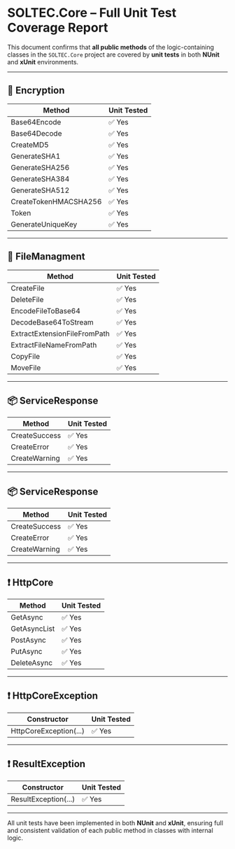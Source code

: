 # SOLTEC.Core – Full Unit Test Coverage Report

This document confirms that **all public methods** of the logic-containing classes in the `SOLTEC.Core` project are covered by **unit tests** in both **NUnit** and **xUnit** environments.

---

## 🔐 Encryption

| Method                  | Unit Tested |
|-------------------------|-------------|
| Base64Encode            | ✅ Yes       |
| Base64Decode            | ✅ Yes       |
| CreateMD5               | ✅ Yes       |
| GenerateSHA1            | ✅ Yes       |
| GenerateSHA256          | ✅ Yes       |
| GenerateSHA384          | ✅ Yes       |
| GenerateSHA512          | ✅ Yes       |
| CreateTokenHMACSHA256   | ✅ Yes       |
| Token                   | ✅ Yes       |
| GenerateUniqueKey       | ✅ Yes       |

---

## 📁 FileManagment

| Method                  | Unit Tested |
|-------------------------|-------------|
| CreateFile              | ✅ Yes       |
| DeleteFile              | ✅ Yes       |
| EncodeFileToBase64      | ✅ Yes       |
| DecodeBase64ToStream    | ✅ Yes       |
| ExtractExtensionFileFromPath | ✅ Yes  |
| ExtractFileNameFromPath      | ✅ Yes  |
| CopyFile                     | ✅ Yes  |
| MoveFile                     | ✅ Yes  |

---

## 📦 ServiceResponse

| Method                  | Unit Tested |
|-------------------------|-------------|
| CreateSuccess           | ✅ Yes       |
| CreateError             | ✅ Yes       |
| CreateWarning           | ✅ Yes       |

---

## 📦 ServiceResponse<T>

| Method                  | Unit Tested |
|-------------------------|-------------|
| CreateSuccess           | ✅ Yes       |
| CreateError             | ✅ Yes       |
| CreateWarning           | ✅ Yes       |

---

## ❗ HttpCore

| Method                  | Unit Tested |
|-------------------------|-------------|
| GetAsync                | ✅ Yes       |
| GetAsyncList            | ✅ Yes       |
| PostAsync               | ✅ Yes       |
| PutAsync                | ✅ Yes       |
| DeleteAsync             | ✅ Yes       |

---

## ❗ HttpCoreException

| Constructor             | Unit Tested |
|-------------------------|-------------|
| HttpCoreException(...)  | ✅ Yes       |

---

## ❗ ResultException

| Constructor             | Unit Tested |
|-------------------------|-------------|
| ResultException(...)    | ✅ Yes       |

---

All unit tests have been implemented in both **NUnit** and **xUnit**, ensuring full and consistent validation of each public method in classes with internal logic.
